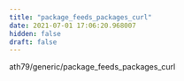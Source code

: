 ```yaml
---
title: "package_feeds_packages_curl"
date: 2021-07-01 17:06:20.968007
hidden: false
draft: false
---
```


ath79/generic/package_feeds_packages_curl

